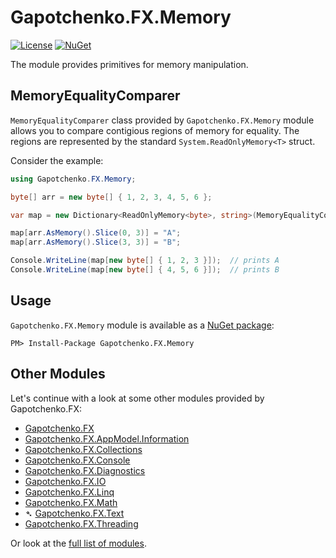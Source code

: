 ﻿# Gapotchenko.FX.Memory

[![License](https://img.shields.io/badge/license-MIT-green.svg)](../../LICENSE)
[![NuGet](https://img.shields.io/nuget/v/Gapotchenko.FX.Memory.svg)](https://www.nuget.org/packages/Gapotchenko.FX.Memory)

The module provides primitives for memory manipulation.

## MemoryEqualityComparer

`MemoryEqualityComparer` class provided by `Gapotchenko.FX.Memory` module allows you to compare contigious regions of memory for equality.
The regions are represented by the standard `System.ReadOnlyMemory<T>` struct.

Consider the example:

```csharp
using Gapotchenko.FX.Memory;

byte[] arr = new byte[] { 1, 2, 3, 4, 5, 6 };

var map = new Dictionary<ReadOnlyMemory<byte>, string>(MemoryEqualityComparer<byte>.Default);

map[arr.AsMemory().Slice(0, 3)] = "A";
map[arr.AsMemory().Slice(3, 3)] = "B";

Console.WriteLine(map[new byte[] { 1, 2, 3 }]);  // prints A
Console.WriteLine(map[new byte[] { 4, 5, 6 }]);  // prints B
```

## Usage

`Gapotchenko.FX.Memory` module is available as a [NuGet package](https://nuget.org/packages/Gapotchenko.FX.Memory):

```
PM> Install-Package Gapotchenko.FX.Memory
```

## Other Modules

Let's continue with a look at some other modules provided by Gapotchenko.FX:

- [Gapotchenko.FX](../Gapotchenko.FX)
- [Gapotchenko.FX.AppModel.Information](../Gapotchenko.FX.AppModel.Information)
- [Gapotchenko.FX.Collections](../Gapotchenko.FX.Collections)
- [Gapotchenko.FX.Console](../Gapotchenko.FX.Console)
- [Gapotchenko.FX.Diagnostics](../Gapotchenko.FX.Diagnostics.CommandLine)
- [Gapotchenko.FX.IO](../Gapotchenko.FX.IO)
- [Gapotchenko.FX.Linq](../Gapotchenko.FX.Linq)
- [Gapotchenko.FX.Math](../Gapotchenko.FX.Math)
- &#x27B4; [Gapotchenko.FX.Text](../Gapotchenko.FX.Text)
- [Gapotchenko.FX.Threading](../Gapotchenko.FX.Threading)

Or look at the [full list of modules](..#available-modules).
